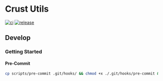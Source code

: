 # Crust Utils

[![ci](https://github.com/mbaeum/crust-utils/actions/workflows/ci.yml/badge.svg)](https://github.com/mbaeum/crust-utils/actions/workflows/ci.yml) [![release](https://github.com/mbaeum/crust-utils/actions/workflows/release.yml/badge.svg)](https://github.com/mbaeum/crust-utils/actions/workflows/release.yml)

## Develop

### Getting Started

#### Pre-Commit

```bash
cp scripts/pre-commit .git/hooks/ && chmod +x ./.git/hooks/pre-commit && git init
```